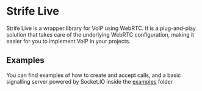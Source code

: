 # Strife Live
Strife Live is a wrapper library for VoIP using WebRTC.
It is a plug-and-play solution that takes care of the underlying WebRTC configuration, making it easier for you to implement VoIP in your projects.

## Examples
You can find examples of how to create and accept calls, and a basic signalling server powered by Socket.IO inside the [examples](https://github.com/RushDynamic/strife-live/tree/develop/examples) folder

